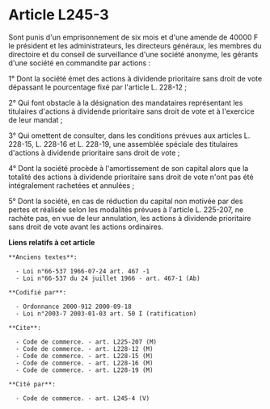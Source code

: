 # Article L245-3

Sont punis d'un emprisonnement de six mois et d'une amende de 40000 F le président et les administrateurs, les directeurs
généraux, les membres du directoire et du conseil de surveillance d'une société anonyme, les gérants d'une société en
commandite par actions :

1° Dont la société émet des actions à dividende prioritaire sans droit de vote dépassant le pourcentage fixé par l'article L.
228-12 ;

2° Qui font obstacle à la désignation des mandataires représentant les titulaires d'actions à dividende prioritaire sans
droit de vote et à l'exercice de leur mandat ;

3° Qui omettent de consulter, dans les conditions prévues aux articles L. 228-15, L. 228-16 et L. 228-19, une assemblée
spéciale des titulaires d'actions à dividende prioritaire sans droit de vote ;

4° Dont la société procède à l'amortissement de son capital alors que la totalité des actions à dividende prioritaire sans
droit de vote n'ont pas été intégralement rachetées et annulées ;

5° Dont la société, en cas de réduction du capital non motivée par des pertes et réalisée selon les modalités prévues à
l'article L. 225-207, ne rachète pas, en vue de leur annulation, les actions à dividende prioritaire sans droit de vote avant
les actions ordinaires.

**Liens relatifs à cet article**

	**Anciens textes**:

	  - Loi n°66-537 1966-07-24 art. 467 -1
	  - Loi n°66-537 du 24 juillet 1966 - art. 467-1 (Ab)

	**Codifié par**:

	  - Ordonnance 2000-912 2000-09-18
	  - Loi n°2003-7 2003-01-03 art. 50 I (ratification)

	**Cite**:

	  - Code de commerce. - art. L225-207 (M)
	  - Code de commerce. - art. L228-12 (M)
	  - Code de commerce. - art. L228-15 (M)
	  - Code de commerce. - art. L228-16 (M)
	  - Code de commerce. - art. L228-19 (M)

	**Cité par**:

	  - Code de commerce. - art. L245-4 (V)
